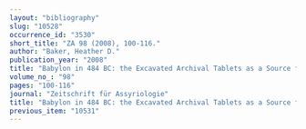 ```yaml
---
layout: "bibliography"
slug: "10528"
occurrence_id: "3530"
short_title: "ZA 98 (2008), 100-116."
author: "Baker, Heather D."
publication_year: "2008"
title: "Babylon in 484 BC: the Excavated Archival Tablets as a Source for Urban History"
volume_no_: "98"
pages: "100-116"
journal: "Zeitschrift für Assyriologie"
title: "Babylon in 484 BC: the Excavated Archival Tablets as a Source for Urban History"
previous_item: "10531"
---
```

